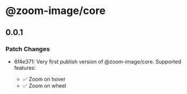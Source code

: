 # @zoom-image/core

## 0.0.1

### Patch Changes

- 6f4e371: Very first publish version of @zoom-image/core. Supported features:

  - ✅ Zoom on hover
  - ✅ Zoom on wheel
